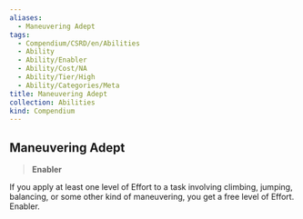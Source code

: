 ```yaml
---
aliases:
  - Maneuvering Adept
tags:
  - Compendium/CSRD/en/Abilities
  - Ability
  - Ability/Enabler
  - Ability/Cost/NA
  - Ability/Tier/High
  - Ability/Categories/Meta
title: Maneuvering Adept
collection: Abilities
kind: Compendium
---
```

## Maneuvering Adept  
>**Enabler**
  
If you apply at least one level of Effort to a task involving climbing, jumping, balancing, or some other kind of maneuvering, you get a free level of Effort. Enabler.